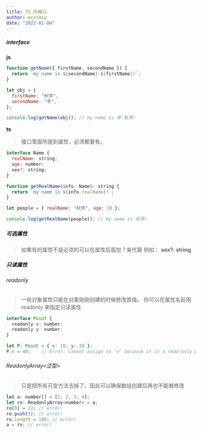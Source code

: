 ```yaml
---
title: TS 的接口
author: ecstAsy
date: "2022-01-04"
---
```


##### interface

**js**

```js
function getName({ firstName, secondName }) {
  return `my name is ${secondName}-${firstName}!`;
}

let obj = {
  firstName: "秋萍",
  secondName: "李",
};

console.log(getName(obj)); // my name is 李-秋萍!
```

**ts**

> 接口里面所提到属性，必须都要有。

```js
interface Name {
  realName: string;
  age: number;
  sex?: string;
}

function getRealName(info: Name): string {
  return `my name is ${info.realName}!`;
}

let people = { realName: "秋萍", age: 20 };

console.log(getRealName(people)); // my name is 秋萍!
```

##### 可选属性

> 如果有的属性不是必须的可以在属性后面加？来代替 例如： **sex?: string**

##### 只读属性

###### readonly

> 一些对象属性只能在对象刚刚创建的时候修改其值。 你可以在属性名前用 readonly 来指定只读属性

```js
interface Point {
  readonly x: number;
  readonly y: number;
}

let P: Point = { x: 10, y: 20 };
P.x = 40;    // Error: Cannot assign to 'x' because it is a read-only property.
```

###### ReadonlyArray<泛型>

> 只是把所有可变方法去掉了，因此可以确保数组创建后再也不能被修改

```js
let a: number[] = [1, 2, 3, 4];
let ro: ReadonlyArray<number> = a;
ro[0] = 12; // error!
ro.push(5); // error!
ro.length = 100; // error!
a = ro; // error!
```
